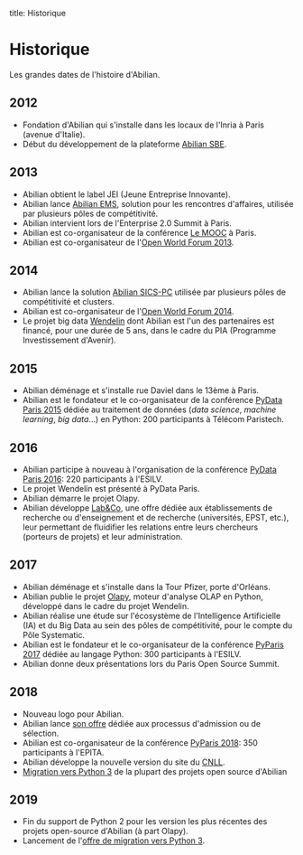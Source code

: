 title: Historique

# Historique

Les grandes dates de l'histoire d'Abilian.

## 2012

- Fondation d'Abilian qui s'installe dans les locaux de l'Inria à Paris (avenue d'Italie).
- Début du développement de la plateforme [Abilian SBE](https://github.com/abilian/abilian-sbe).

## 2013

- Abilian obtient le label JEI (Jeune Entreprise Innovante).
- Abilian lance [Abilian EMS](https://abilian.com/fr/solutions/conventions-affaires/), solution pour les rencontres d'affaires, utilisée par plusieurs pôles de compétitivité.
- Abilian intervient lors de l'Enterprise 2.0 Summit à Paris.
- Abilian est co-organisateur de la conférence [Le MOOC](http://workshop.lemooc.com/en/) à Paris.
- Abilian est co-organisateur de l'[Open World Forum 2013](https://systematic-paris-region.org/fr/actualite/bilan-de-lopen-world-forum-2013/).

## 2014

- Abilian lance la solution [Abilian SICS-PC](https://abilian.com/fr/solutions/sics-pc/) utilisée par plusieurs pôles de compétitivité et clusters.
- Abilian est co-organisateur de l'[Open World Forum 2014](https://systematic-paris-region.org/fr/actualite/retour-sur-lopen-world-forum-2014/).
- Le projet big data [Wendelin](http://www.wendelin.io/) dont Abilian est l'un des partenaires est financé, pour une durée de 5 ans, dans le cadre du PIA (Programme Investissement d'Avenir).

## 2015

- Abilian déménage et s'installe rue Daviel dans le 13ème à Paris.
- Abilian est le fondateur et le co-organisateur de la conférence [PyData Paris 2015](http://2015.pydata.fr/) dédiée au traitement de données (*data science*, *machine learning*, *big data*...) en Python: 200 participants à Télécom Paristech.

## 2016

- Abilian participe à nouveau à l'organisation de la conférence [PyData Paris 2016](https://pydata.org/paris2016/): 220 participants à l'ESILV.
- Le projet Wendelin est présenté à PyData Paris.
- Abilian démarre le projet Olapy.
- Abilian développe [Lab&Co](/fr/solutions/labandco/), une offre dédiée aux établissements de recherche ou d'enseignement et de recherche (universités, EPST, etc.), leur permettant de fluidifier les relations entre leurs chercheurs (porteurs de projets) et leur administration.

## 2017

- Abilian déménage et s'installe dans la Tour Pfizer, porte d'Orléans.
- Abilian publie le projet [Olapy](https://github.com/abilian/olapy/), moteur d'analyse OLAP en Python, développé dans le cadre du projet Wendelin.
- Abilian réalise une étude sur l'écosystème de l'Intelligence Artificielle (IA) et du Big Data au sein des pôles de compétitivité, pour le compte du Pôle Systematic.
- Abilian est le fondateur et le co-organisateur de la conférence [PyParis 2017](http://2017.pyparis.org/) dédiée au langage Python: 300 participants à l'ESILV.
- Abilian donne deux présentations lors du Paris Open Source Summit.

## 2018

- Nouveau logo pour Abilian.
- Abilian lance [son offre](/fr/solutions/joinux/) dédiée aux processus d'admission ou de sélection.
- Abilian est co-organisateur de la conférence [PyParis 2018](http://pyparis.org/): 350 participants à l'EPITA.
- Abilian développe la nouvelle version du site du [CNLL](https://www.cnll.fr/).
- [Migration vers Python 3](/fr/services/migration/) de la plupart des projets open source d'Abilian

## 2019

- Fin du support de Python 2 pour les version les plus récentes des projets open-source d'Abilian (à part Olapy).
- Lancement de l'[offre de migration vers Python 3](/fr/services/migration/).
